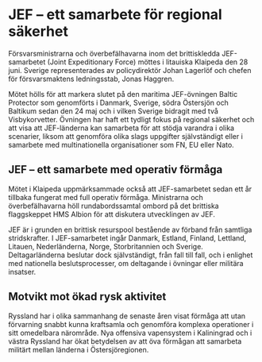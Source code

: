 # JEF – ett samarbete för regional säkerhet

Försvarsministrarna och överbefälhavarna inom det brittiskledda JEF\-samarbetet (Joint Expeditionary Force) möttes i litauiska Klaipeda den 28 juni. Sverige representerades av policydirektör Johan Lagerlöf och chefen för försvarsmaktens ledningsstab, Jonas Haggren.


Mötet hölls för att markera slutet på den maritima JEF\-övningen Baltic Protector som genomförts i Danmark, Sverige, södra Östersjön och Baltikum sedan den 24 maj och i vilken Sverige bidragit med två Visbykorvetter. Övningen har haft ett tydligt fokus på regional säkerhet och att visa att JEF\-länderna kan samarbeta för att stödja varandra i olika scenarier, liksom att genomföra olika slags uppgifter självständigt eller i samarbete med multinationella organisationer som FN, EU eller Nato.

## JEF – ett samarbete med operativ förmåga

Mötet i Klaipeda uppmärksammade också att JEF\-samarbetet sedan ett år tillbaka fungerat med full operativ förmåga. Ministrarna och överbefälhavarna höll rundabordssamtal ombord på det brittiska flaggskeppet HMS Albion för att diskutera utvecklingen av JEF.

JEF är i grunden en brittisk resurspool bestående av förband från samtliga stridskrafter. I JEF\-samarbetet ingår Danmark, Estland, Finland, Lettland, Litauen, Nederländerna, Norge, Storbritannien och Sverige. Deltagarländerna beslutar dock självständigt, från fall till fall, och i enlighet med nationella beslutsprocesser, om deltagande i övningar eller militära insatser.

## Motvikt mot ökad rysk aktivitet

Ryssland har i olika sammanhang de senaste åren visat förmåga att utan förvarning snabbt kunna kraftsamla och genomföra komplexa operationer i sitt omedelbara närområde. Nya offensiva vapensystem i Kaliningrad och i västra Ryssland har ökat betydelsen av att öva förmågan att samarbeta militärt mellan länderna i Östersjöregionen.
